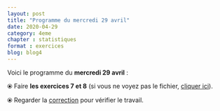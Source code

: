 ```yaml
---
layout: post
title: "Programme du mercredi 29 avril"
date: 2020-04-29
category: 4eme
chapter : statistiques
format : exercices
blog: blog4
---
```


Voici le programme du <b>mercredi 29 avril</b> :

⦿ Faire <strong>les exercices 7 et 8</strong> (si vous ne voyez pas le fichier, <a href="/exercices/4eme/4eme_exercices_mercredi_29_avril_2020_v2.pdf">cliquer ici</a>).

<object data="/exercices/4eme/4eme_exercices_mercredi_29_avril_2020_v2.pdf" width="100%" height="500" type='application/pdf'></object>

⦿ Regarder la <a class="correction" href="/exercices/4eme/4eme_exercices_mercredi_29_avril_2020_corrections.pdf">correction</a> pour vérifier le travail.
